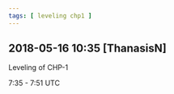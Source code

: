 ```yaml
---
tags: [ leveling chp1 ]
---
```


## 2018-05-16 10:35 [ThanasisN]

Leveling of CHP-1

7:35 - 7:51 UTC


